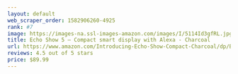 ```yaml
---
layout: default 
﻿web_scraper_order: 1582906260-4925
rank: #7
image: https://images-na.ssl-images-amazon.com/images/I/5114Id3gfRL.jpg
title: Echo Show 5 – Compact smart display with Alexa - Charcoal
url: https://www.amazon.com/Introducing-Echo-Show-Compact-Charcoal/dp/B07HZLHPKP/ref=zg_mw_amazon-devices_7?_encoding=UTF8&psc=1&refRID=HA8PT8MYS6XM4Z96RW7T
reviews: 4.5 out of 5 stars
price: $89.99 
---
```

